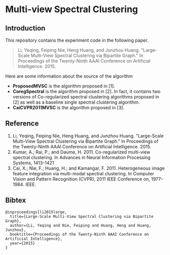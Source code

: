 # Multi-view Spectral Clustering

## Introduction

This repository contains the experiment code in the following paper. 
>Li, Yeqing, Feiping Nie, Heng Huang, and Junzhou Huang. "Large-Scale Multi-View Spectral Clustering via Bipartite Graph." In Proceedings of the Twenty-Ninth AAAI Conference on Artificial Intelligence. 2015.

Here are some information about the source of the algorithm
* **ProposedMVSC** is the algorithm proposed in [1].
* **CoregSpectral** is the algorithm proposed in [2]. In fact, it contains two versions of Co-regularized spectral clustering algorithms proposed in [2] as well as a baseline single spectral clustering algorithm.
* **CaiCVPR2011MVSC** is the algorithm proposed in [3]. 

## Reference

1. Li, Yeqing, Feiping Nie, Heng Huang, and Junzhou Huang. "Large-Scale Multi-View Spectral Clustering via Bipartite Graph." In Proceedings of the Twenty-Ninth AAAI Conference on Artificial Intelligence. 2015.
2. Kumar, A.; Rai, P.; and Daume, H. 2011. Co-regularized multi-view spectral clustering. In Advances in Neural Information Processing Systems, 1413–1421
3. Cai, X.; Nie, F.; Huang, H.; and Kamangar, F. 2011. Heterogeneous image feature integration via multi-modal spectral clustering. In Computer Vision and Pattern Recognition (CVPR), 2011 IEEE Conference on, 1977–1984. IEEE.

## Bibtex

	@inproceedings{li2015large,
	  title={Large-Scale Multi-View Spectral Clustering via Bipartite Graph},
	  author={Li, Yeqing and Nie, Feiping and Huang, Heng and Huang, Junzhou},
	  booktitle={Proceedings of the Twenty-Ninth AAAI Conference on Artificial Intelligence},
	  year={2015}
	}
	

